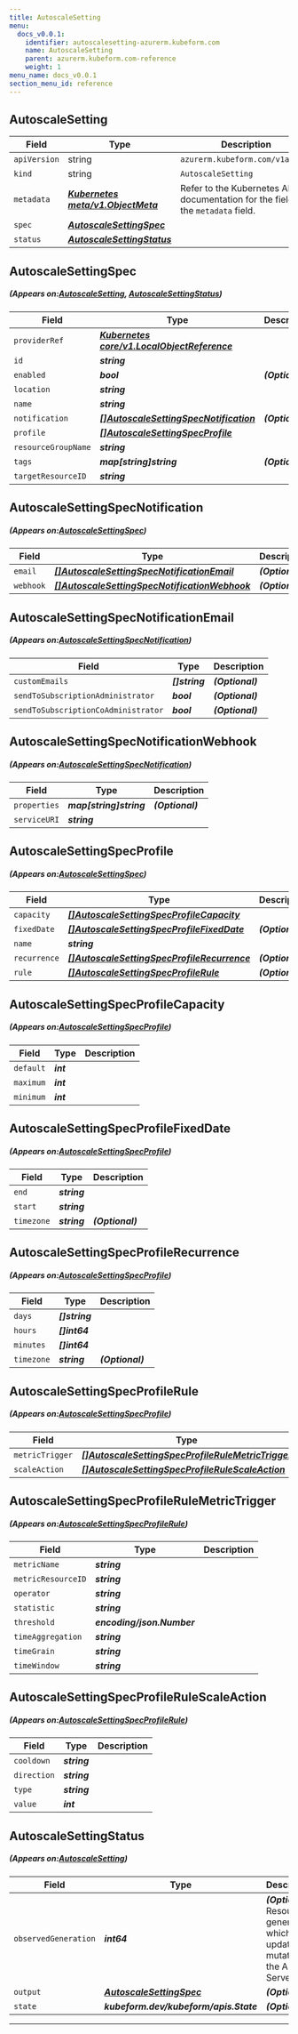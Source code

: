 ```yaml
---
title: AutoscaleSetting
menu:
  docs_v0.0.1:
    identifier: autoscalesetting-azurerm.kubeform.com
    name: AutoscaleSetting
    parent: azurerm.kubeform.com-reference
    weight: 1
menu_name: docs_v0.0.1
section_menu_id: reference
---
```


## AutoscaleSetting
| Field | Type | Description |
| ------ | ----- | ----------- |
| `apiVersion` | string | `azurerm.kubeform.com/v1alpha1` |
|    `kind` | string | `AutoscaleSetting` |
| `metadata` | ***[Kubernetes meta/v1.ObjectMeta](https://kubernetes.io/docs/reference/generated/kubernetes-api/v1.13/#objectmeta-v1-meta)***|Refer to the Kubernetes API documentation for the fields of the `metadata` field.|
| `spec` | ***[AutoscaleSettingSpec](#AutoscaleSettingSpec)***||
| `status` | ***[AutoscaleSettingStatus](#AutoscaleSettingStatus)***||
## AutoscaleSettingSpec
##### (Appears on:[AutoscaleSetting](#AutoscaleSetting), [AutoscaleSettingStatus](#AutoscaleSettingStatus))
| Field | Type | Description |
| ------ | ----- | ----------- |
| `providerRef` | ***[Kubernetes core/v1.LocalObjectReference](https://kubernetes.io/docs/reference/generated/kubernetes-api/v1.13/#localobjectreference-v1-core)***||
| `id` | ***string***||
| `enabled` | ***bool***| ***(Optional)*** |
| `location` | ***string***||
| `name` | ***string***||
| `notification` | ***[[]AutoscaleSettingSpecNotification](#AutoscaleSettingSpecNotification)***| ***(Optional)*** |
| `profile` | ***[[]AutoscaleSettingSpecProfile](#AutoscaleSettingSpecProfile)***||
| `resourceGroupName` | ***string***||
| `tags` | ***map[string]string***| ***(Optional)*** |
| `targetResourceID` | ***string***||
## AutoscaleSettingSpecNotification
##### (Appears on:[AutoscaleSettingSpec](#AutoscaleSettingSpec))
| Field | Type | Description |
| ------ | ----- | ----------- |
| `email` | ***[[]AutoscaleSettingSpecNotificationEmail](#AutoscaleSettingSpecNotificationEmail)***| ***(Optional)*** |
| `webhook` | ***[[]AutoscaleSettingSpecNotificationWebhook](#AutoscaleSettingSpecNotificationWebhook)***| ***(Optional)*** |
## AutoscaleSettingSpecNotificationEmail
##### (Appears on:[AutoscaleSettingSpecNotification](#AutoscaleSettingSpecNotification))
| Field | Type | Description |
| ------ | ----- | ----------- |
| `customEmails` | ***[]string***| ***(Optional)*** |
| `sendToSubscriptionAdministrator` | ***bool***| ***(Optional)*** |
| `sendToSubscriptionCoAdministrator` | ***bool***| ***(Optional)*** |
## AutoscaleSettingSpecNotificationWebhook
##### (Appears on:[AutoscaleSettingSpecNotification](#AutoscaleSettingSpecNotification))
| Field | Type | Description |
| ------ | ----- | ----------- |
| `properties` | ***map[string]string***| ***(Optional)*** |
| `serviceURI` | ***string***||
## AutoscaleSettingSpecProfile
##### (Appears on:[AutoscaleSettingSpec](#AutoscaleSettingSpec))
| Field | Type | Description |
| ------ | ----- | ----------- |
| `capacity` | ***[[]AutoscaleSettingSpecProfileCapacity](#AutoscaleSettingSpecProfileCapacity)***||
| `fixedDate` | ***[[]AutoscaleSettingSpecProfileFixedDate](#AutoscaleSettingSpecProfileFixedDate)***| ***(Optional)*** |
| `name` | ***string***||
| `recurrence` | ***[[]AutoscaleSettingSpecProfileRecurrence](#AutoscaleSettingSpecProfileRecurrence)***| ***(Optional)*** |
| `rule` | ***[[]AutoscaleSettingSpecProfileRule](#AutoscaleSettingSpecProfileRule)***| ***(Optional)*** |
## AutoscaleSettingSpecProfileCapacity
##### (Appears on:[AutoscaleSettingSpecProfile](#AutoscaleSettingSpecProfile))
| Field | Type | Description |
| ------ | ----- | ----------- |
| `default` | ***int***||
| `maximum` | ***int***||
| `minimum` | ***int***||
## AutoscaleSettingSpecProfileFixedDate
##### (Appears on:[AutoscaleSettingSpecProfile](#AutoscaleSettingSpecProfile))
| Field | Type | Description |
| ------ | ----- | ----------- |
| `end` | ***string***||
| `start` | ***string***||
| `timezone` | ***string***| ***(Optional)*** |
## AutoscaleSettingSpecProfileRecurrence
##### (Appears on:[AutoscaleSettingSpecProfile](#AutoscaleSettingSpecProfile))
| Field | Type | Description |
| ------ | ----- | ----------- |
| `days` | ***[]string***||
| `hours` | ***[]int64***||
| `minutes` | ***[]int64***||
| `timezone` | ***string***| ***(Optional)*** |
## AutoscaleSettingSpecProfileRule
##### (Appears on:[AutoscaleSettingSpecProfile](#AutoscaleSettingSpecProfile))
| Field | Type | Description |
| ------ | ----- | ----------- |
| `metricTrigger` | ***[[]AutoscaleSettingSpecProfileRuleMetricTrigger](#AutoscaleSettingSpecProfileRuleMetricTrigger)***||
| `scaleAction` | ***[[]AutoscaleSettingSpecProfileRuleScaleAction](#AutoscaleSettingSpecProfileRuleScaleAction)***||
## AutoscaleSettingSpecProfileRuleMetricTrigger
##### (Appears on:[AutoscaleSettingSpecProfileRule](#AutoscaleSettingSpecProfileRule))
| Field | Type | Description |
| ------ | ----- | ----------- |
| `metricName` | ***string***||
| `metricResourceID` | ***string***||
| `operator` | ***string***||
| `statistic` | ***string***||
| `threshold` | ***encoding/json.Number***||
| `timeAggregation` | ***string***||
| `timeGrain` | ***string***||
| `timeWindow` | ***string***||
## AutoscaleSettingSpecProfileRuleScaleAction
##### (Appears on:[AutoscaleSettingSpecProfileRule](#AutoscaleSettingSpecProfileRule))
| Field | Type | Description |
| ------ | ----- | ----------- |
| `cooldown` | ***string***||
| `direction` | ***string***||
| `type` | ***string***||
| `value` | ***int***||
## AutoscaleSettingStatus
##### (Appears on:[AutoscaleSetting](#AutoscaleSetting))
| Field | Type | Description |
| ------ | ----- | ----------- |
| `observedGeneration` | ***int64***| ***(Optional)*** Resource generation, which is updated on mutation by the API Server.|
| `output` | ***[AutoscaleSettingSpec](#AutoscaleSettingSpec)***| ***(Optional)*** |
| `state` | ***kubeform.dev/kubeform/apis.State***| ***(Optional)*** |
---
